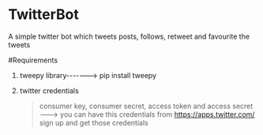 # TwitterBot
A simple twitter bot which tweets posts, follows, retweet and favourite the tweets

#Requirements

1. tweepy library-------> pip install tweepy
2. twitter credentials 
  
   >consumer key, consumer secret, access token and access secret ---> you can have this credentials from https://apps.twitter.com/
   >sign up and get those credentials
